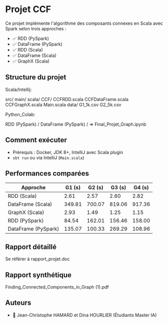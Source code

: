 # Projet CCF
Ce projet implémente l'algorithme des composants connexes en Scala avec Spark selon trois approches :

- ✅ RDD (PySpark) 
- ✅ DataFrame (PySpark)
- ✅ RDD (Scala)
- ✅ DataFrame (Scala)
- ✅ GraphX (Scala)

## Structure du projet 

Scala/Intellij:

src/
main/
scala/
CCF/
CCFRDD.scala
CCFDataFrame.scala
CCFGraphX.scala
Main.scala
data/
G1_1k.csv
G2_5k.csv

Python_Colab:

RDD (PySpark) / DataFrame (PySpark) / => Final_Projet_Graph.ipynb





## Comment exécuter

- Prérequis : Docker, JDK 8+, IntelliJ avec Scala plugin
- `sbt run` ou via IntelliJ (`Main.scala`)

## Performances comparées

| Approche       | G1 (s) | G2 (s) | G3 (s) | G4 (s) |
|----------------|--------|--------|--------|--------|
| RDD (Scala)    | 2.61   | 2.57   | 2.60   | 2.82   |
| DataFrame (Scala) | 349.81 | 700.07 | 819.06 | 917.36 |
| GraphX (Scala) | 2.93   | 1.49   | 1.25   | 1.15   |
| RDD (PySpark)  | 84.54  | 162.01 | 156.46 | 158.00 |
| DataFrame (PySpark) | 135.07 | 100.33 | 269.29 | 108.96 |


## Rapport détaillé

Se référer à rapport_projet.doc

## Rapport synthétique

Finding_Connected_Components_in_Graph (1).pdf

## Auteurs

- 👤 Jean-Christophe HAMARD et Dina HOURLIER (Étudiants Master IA)


